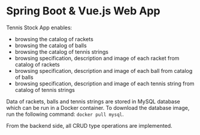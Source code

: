 # Spring Boot & Vue.js Web App
Tennis Stock App enables:
- browsing the catalog of rackets
- browsing the catalog of balls
- browsing the catalog of tennis strings
- browsing specification, description and image of each racket from catalog of rackets
- browsing specification, description and image of each ball from catalog of balls
- browsing specification, description and image of each tennis string from catalog of tennis strings

Data of rackets, balls and tennis strings are stored in MySQL database which can be run in a Docker container.
To download the database image, run the following command:
`docker pull mysql`.



From the backend side, all CRUD type operations are implemented.
